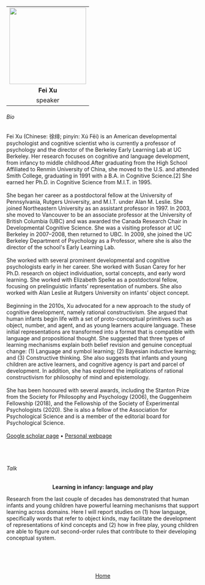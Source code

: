 ---
---

<br>
<br>


<div align="center">
  <table class="row">
    <tr>
    <td style="text-align: center"><img src="https://psychology.berkeley.edu/sites/default/files/styles/300x300sc/public/people/XuFnew.jpg?itok=loFZeIlQ" style="width:200px;height:200px;"></td>
  </tr>
  <tr>
    <td style="text-align: center"><b>Fei Xu</b></td>
  </tr>
  <tr>
    <td style="text-align: center">speaker</td>
  </tr>
  </table>
</div>



###### Bio


Fei Xu (Chinese: 徐绯; pinyin: Xú Fēi) is an American developmental psychologist and cognitive scientist who is currently a professor of psychology and the director of the Berkeley Early Learning Lab at UC Berkeley. Her research focuses on cognitive and language development, from infancy to middle childhood.After graduating from the High School Affiliated to Renmin University of China, she moved to the U.S. and attended Smith College, graduating in 1991 with a B.A. in Cognitive Science.[2] She earned her Ph.D. in Cognitive Science from M.I.T. in 1995.
<br>
<br>
She began her career as a postdoctoral fellow at the University of Pennsylvania, Rutgers University, and M.I.T. under Alan M. Leslie. She joined Northeastern University as an assistant professor in 1997. In 2003, she moved to Vancouver to be an associate professor at the University of British Columbia (UBC) and was awarded the Canada Research Chair in Developmental Cognitive Science. She was a visiting professor at UC Berkeley in 2007–2008, then returned to UBC. In 2009, she joined the UC Berkeley Department of Psychology as a Professor, where she is also the director of the school's Early Learning Lab.
<br>
<br>
She worked with several prominent developmental and cognitive psychologists early in her career. She worked with Susan Carey for her Ph.D. research on object individuation, sortal concepts, and early word learning. She worked with Elizabeth Spelke as a postdoctoral fellow, focusing on prelinguistic infants’ representation of numbers. She also worked with Alan Leslie at Rutgers University on infants’ object concept.
<br>
<br>
Beginning in the 2010s, Xu advocated for a new approach to the study of cognitive development, namely rational constructivism. She argued that human infants begin life with a set of proto-conceptual primitives such as object, number, and agent, and as young learners acquire language. These initial representations are transformed into a format that is compatible with language and propositional thought. She suggested that three types of learning mechanisms explain both belief revision and genuine conceptual change: (1) Language and symbol learning; (2) Bayesian inductive learning; and (3) Constructive thinking. She also suggests that infants and young children are active learners, and cognitive agency is part and parcel of development. In addition, she has explored the implications of rational constructivism for philosophy of mind and epistemology.
<br>
<br>
She has been honoured with several awards, including the Stanton Prize from the Society for Philosophy and Psychology (2006), the Guggenheim Fellowship (2018), and the Fellowship of the Society of Experimental Psychologists (2020). She is also a fellow of the Association for Psychological Science and is a member of the editorial board for Psychological Science.
<br>
<br>
<a href="https://scholar.google.com/citations?user=Olalwx8AAAAJ&hl=fr&oi=ao/">Google scholar page</a> &bull; <a href="https://psychology.berkeley.edu/people/fei-xu/">Personal webpage</a>


<br>
<br>


###### Talk


<div align="center">
	<b>Learning in infancy: language and play</b>
</div>

Research from the last couple of decades has demonstrated that human infants and young children have powerful learning mechanisms that support learning across domains.  Here I will report studies on (1) how language, specifically words that refer to object kinds, may facilitate the development of representations of kind concepts and (2) how in free play, young children are able to figure out second-order rules that contribute to their developing conceptual system.  






<br>
<br>
<br>
<br>



<div align="center">
	<a href="https://imolconf2023.github.io/">Home</a>
</div>
<br>
<br>

